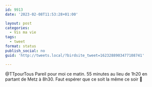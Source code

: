 ```yaml
---
id: 9913
date: '2023-02-08T11:53:28+01:00'

layout: post
categories:
  - Vis ma vie
tags:
  - tweet
format: status
publish_social: no
guid: 'http://tweets.local/?birdsite_tweet=1623288903477108741'

---
```


@TTpourTous Pareil pour moi ce matin. 55 minutes au lieu de 1h20 en partant de Metz à 8h30. Faut espérer que ce soit la même ce soir 🤞
